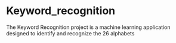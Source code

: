 # Keyword_recognition
 The Keyword Recognition project is a machine learning application designed to identify and recognize the 26 alphabets
